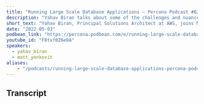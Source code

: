 ```yaml
---
title: "Running Large Scale Database Applications – Percona Podcast #62 /w Yahav Biran"
description: "Yahav Biran talks about some of the challenges and nuances of running large-scale applications in the gaming industry"
short_text: "Yahav Biran, Principal Solutions Architect at AWS, joins Matt Yonkovit, the Head of Open Source Strategy (HOSS) at Percona, to talk about some of the challenges and nuances of running large-scale applications in the gaming industry.  Yahav has a deep background not only in gaming but in technology.  Join the HOSS and Yahav as they discuss technology, open-source, and more."
date: "2022-05-03"
podbean_link: "https://percona.podbean.com/e/running-large-scale-database-applications-%e2%80%93-percona-podcast-62-w-yahav-biran/"
youtube_id: "F8txf0Z6e0A"
speakers:
  - yahav_biran
  - matt_yonkovit
aliases:
    - "/podcasts/running-large-scale-database-applications-percona-podcast62-yahav-biran/"
---
```


## Transcript


